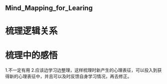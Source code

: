 ## Mind_Mapping_for_Learing
# 梳理逻辑关系
# 梳理中的感悟
1.不一定有用
2.应该边学习边整理，这样梳理时新产生的心理表征，可以投入到获得新的心理表征中，并且可以及时反馈自身学习情况，再去修正。
